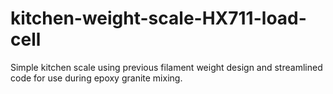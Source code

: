 # kitchen-weight-scale-HX711-load-cell
Simple kitchen scale using previous filament weight design and streamlined code for use during epoxy granite mixing.
